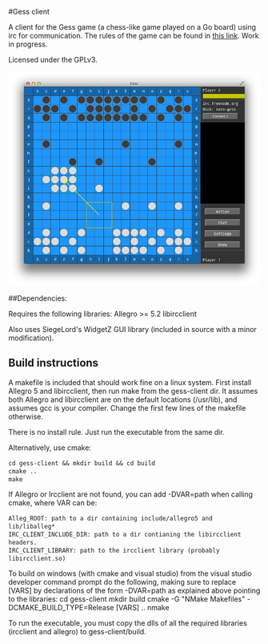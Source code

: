 #Gess client

A client for the Gess game (a chess-like game played on a Go board) using irc for communication.
The rules of the game can be found in [this link](http://www.archim.org.uk/eureka/53/gess.html).
Work in progress.

Licensed under the GPLv3.

<p align="center">
<img src="https://github.com/koro-xx/gess-client/blob/master/extra/gess-v0.01-screen.png" /> </p>

##Dependencies:

Requires the following libraries:
Allegro >= 5.2
libircclient

Also uses SiegeLord's WidgetZ GUI library (included in source with a minor modification).

## Build instructions

A makefile is included that should work fine on a linux system.
First install Allegro 5 and libircclient, then run make from the gess-client dir. It assumes both Allegro and libircclient are on the default locations (/usr/lib), and assumes gcc is your compiler. Change the first few lines of the makefile otherwise.

There is no install rule. Just run the executable from the same dir.

Alternatively, use cmake:

	cd gess-client && mkdir build && cd build
	cmake ..
	make

If Allegro or Ircclient are not found, you can add -DVAR=path when calling cmake, where VAR can be:

	Alleg_ROOT: path to a dir containing include/allegro5 and lib/liballeg*
	IRC_CLIENT_INCLUDE_DIR: path to a dir contianing the libircclient headers.
	IRC_CLIENT_LIBRARY: path to the ircclient library (probably libircclient.so)

To build on windows (with cmake and visual studio) from the visual studio developer command prompt do the following, making sure to replace [VARS] by declarations of the form -DVAR=path as explained above pointing to the libraries:
	cd gess-client
	mkdir build
	cmake -G "NMake Makefiles" -DCMAKE_BUILD_TYPE=Release [VARS] ..
	nmake
	
To run the executable, you must copy the dlls of all the required libraries (ircclient and allegro) to gess-client/build.

